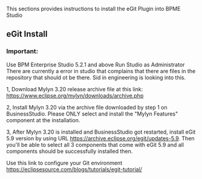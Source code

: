 This sections provides instructions to install the eGit Plugin into BPME Studio

## eGit Install
### Important:  
Use BPM Enterprise Studio 5.2.1 and above
Run Studio as Administrator
There are currently a error in studio that complains that there are files in the repository that should ot be there. Sid in engineering is looking into this.

1, Download Mylyn 3.20 release archive file at this link:
https://www.eclipse.org/mylyn/downloads/archive.php

2, Install Mylyn 3.20 via the archive file downloaded by step 1 on BusinessStudio. Please ONLY select and install the "Mylyn Features" component at the installation.

3, After Mylyn 3.20 is installed and BusinessStudio got restarted, install eGit 5.9 version by using URL https://archive.eclipse.org/egit/updates-5.9. Then you'll be able to select all 3 components that come with eGit 5.9 and all components should be successfully installed then.

Use this link to configure your Git environment
https://eclipsesource.com/blogs/tutorials/egit-tutorial/
